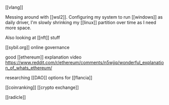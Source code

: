 [[vlang]]

Messing around with [[wsl2]]. Configuring my system to run [[windows]] as daily driver, I'm slowly shrinking my [[linux]] partition over time as I need more space.

Also looking at [[nft]] stuff


[[sybil.org]] online governance

good [[ethereum]] explanation video https://www.reddit.com/r/ethereum/comments/n5wjjq/wonderful_explanation_of_whats_ethereum/

researching [[DAO]] options for [[flancia]] 

[[coinranking]] [[crypto exchange]]

[[radicle]]